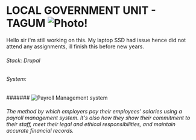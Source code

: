 #  LOCAL GOVERNMENT UNIT - TAGUM  ![Photo!](C:\Users\johan\OneDrive\Desktop\Logo1.png)

Hello sir i'm still working on this.
My laptop SSD had issue hence did not attend any assignments, ill finish this before new years.

###### Stack: Drupal

###### System: 

####### ![Payroll Management system](https://camo.githubusercontent.com/ba70f19e141a3f1c3876296376a42e2d68c8dace43fc3f38271ba1eab414e20f/68747470733a2f2f6d656469612e636865676763646e2e636f6d2f6d656469612f3136632f31366336623735352d616332632d343862342d623336392d6437326662353866393038352f7068703174424b6530)

###### The method by which employers pay their employees' salaries using a payroll management system. It's also how they show their commitment to their staff, meet their legal and ethical responsibilities, and maintain accurate financial records.




